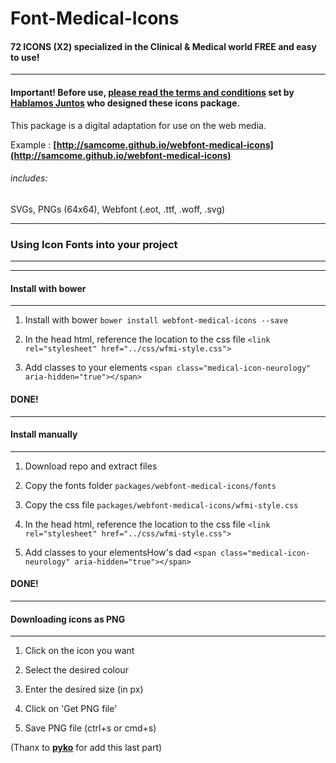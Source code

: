 Font-Medical-Icons
==================

#### **72 ICONS (X2)** specialized in the Clinical & Medical world FREE and easy to use!
---
#### **Important!** Before use, **[please read the terms and conditions](http://www.hablamosjuntos.org/signage/symbols/faq.asp#2)** set by **[Hablamos Juntos](http://www.hablamosjuntos.org/)** who designed these icons package.

This package is a digital adaptation for use on the web media.

Example : **[http://samcome.github.io/webfont-medical-icons](http://samcome.github.io/webfont-medical-icons)**

###### includes:
SVGs, PNGs (64x64), Webfont (.eot, .ttf, .woff, .svg)

---
### Using Icon Fonts into your project
---


---
#### Install with bower
---

1. Install with bower
`bower install webfont-medical-icons --save`

2. In the head html, reference the location to the css file
`<link rel="stylesheet" href="../css/wfmi-style.css">`

3. Add classes to your elements
`<span class="medical-icon-neurology" aria-hidden="true"></span>`

#### DONE!

---
#### Install manually
---

1. Download repo and extract files

2. Copy the fonts folder
`packages/webfont-medical-icons/fonts`

3. Copy the css file
`packages/webfont-medical-icons/wfmi-style.css`

4. In the head html, reference the location to the css file
`<link rel="stylesheet" href="../css/wfmi-style.css">`

5. Add classes to your elementsHow's dad
`<span class="medical-icon-neurology" aria-hidden="true"></span>`

#### DONE!

---
#### Downloading icons as PNG
---
1. Click on the icon you want

2. Select the desired colour

3. Enter the desired size (in px)

4. Click on 'Get PNG file'

5. Save PNG file (ctrl+s or cmd+s)

 (Thanx to **[pyko](https://github.com/pyko)** for add this last part)
